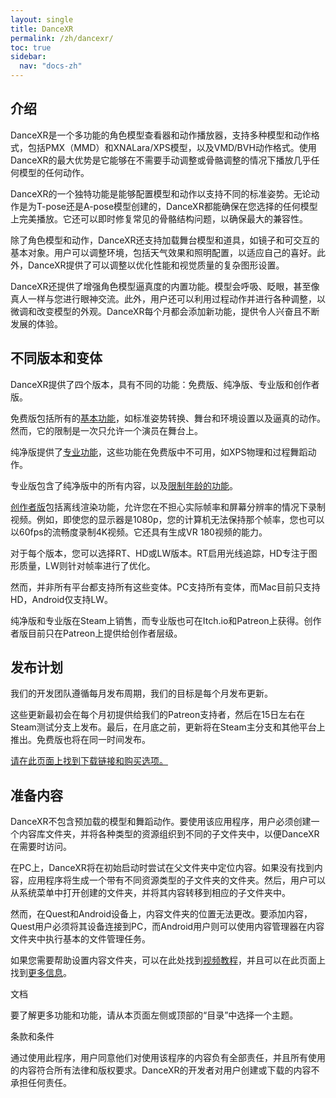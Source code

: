 ```yaml
---
layout: single
title: DanceXR
permalink: /zh/dancexr/
toc: true
sidebar:
  nav: "docs-zh"
---
```


## 介绍

DanceXR是一个多功能的角色模型查看器和动作播放器，支持多种模型和动作格式，包括PMX（MMD）和XNALara/XPS模型，以及VMD/BVH动作格式。使用DanceXR的最大优势是它能够在不需要手动调整或骨骼调整的情况下播放几乎任何模型的任何动作。

DanceXR的一个独特功能是能够配置模型和动作以支持不同的标准姿势。无论动作是为T-pose还是A-pose模型创建的，DanceXR都能确保在您选择的任何模型上完美播放。它还可以即时修复常见的骨骼结构问题，以确保最大的兼容性。

除了角色模型和动作，DanceXR还支持加载舞台模型和道具，如镜子和可交互的基本对象。用户可以调整环境，包括天气效果和照明配置，以适应自己的喜好。此外，DanceXR提供了可以调整以优化性能和视觉质量的复杂图形设置。

DanceXR还提供了增强角色模型逼真度的内置功能。模型会呼吸、眨眼，甚至像真人一样与您进行眼神交流。此外，用户还可以利用过程动作并进行各种调整，以微调和改变模型的外观。DanceXR每个月都会添加新功能，提供令人兴奋且不断发展的体验。

## 不同版本和变体

DanceXR提供了四个版本，具有不同的功能：免费版、纯净版、专业版和创作者版。

免费版包括所有的[基本功能](dancexr/basic_features.md)，如标准姿势转换、舞台和环境设置以及逼真的动作。然而，它的限制是一次只允许一个演员在舞台上。

纯净版提供了[专业功能](dancexr/pro_features.md)，这些功能在免费版中不可用，如XPS物理和过程舞蹈动作。

专业版包含了纯净版中的所有内容，以及[限制年龄的功能](dancexr/adult_features.md)。

[创作者版](/dancexr/creator.md)包括离线渲染功能，允许您在不担心实际帧率和屏幕分辨率的情况下录制视频。例如，即使您的显示器是1080p，您的计算机无法保持那个帧率，您也可以以60fps的流畅度录制4K视频。它还具有生成VR 180视频的能力。

对于每个版本，您可以选择RT、HD或LW版本。RT启用光线追踪，HD专注于图形质量，LW则针对帧率进行了优化。

然而，并非所有平台都支持所有这些变体。PC支持所有变体，而Mac目前只支持HD，Android仅支持LW。

纯净版和专业版在Steam上销售，而专业版也可在Itch.io和Patreon上获得。创作者版目前只在Patreon上提供给创作者层级。

## 发布计划

我们的开发团队遵循每月发布周期，我们的目标是每个月发布更新。

这些更新最初会在每个月初提供给我们的Patreon支持者，然后在15日左右在Steam测试分支上发布。最后，在月底之前，更新将在Steam主分支和其他平台上推出。免费版也将在同一时间发布。

[请在此页面上找到下载链接和购买选项。](/dancexr/download.md)
## 准备内容

DanceXR不包含预加载的模型和舞蹈动作。要使用该应用程序，用户必须创建一个内容库文件夹，并将各种类型的资源组织到不同的子文件夹中，以便DanceXR在需要时访问。

在PC上，DanceXR将在初始启动时尝试在父文件夹中定位内容。如果没有找到内容，应用程序将生成一个带有不同资源类型的子文件夹的文件夹。然后，用户可以从系统菜单中打开创建的文件夹，并将其内容转移到相应的子文件夹中。

然而，在Quest和Android设备上，内容文件夹的位置无法更改。要添加内容，Quest用户必须将其设备连接到PC，而Android用户则可以使用内容管理器在内容文件夹中执行基本的文件管理任务。

如果您需要帮助设置内容文件夹，可以在此处找到[视频教程](https://www.youtube.com/watch?v=kjzxGEd8SqM&list=PLiOnKm2t3bhLV3HcABEs0xjqgrYcmDQcr&index=3)，并且可以在此页面上找到[更多信息](dancexr/preparecontent.md)。

文档

要了解更多功能和功能，请从本页面左侧或顶部的“目录”中选择一个主题。

条款和条件

通过使用此程序，用户同意他们对使用该程序的内容负有全部责任，并且所有使用的内容符合所有法律和版权要求。DanceXR的开发者对用户创建或下载的内容不承担任何责任。